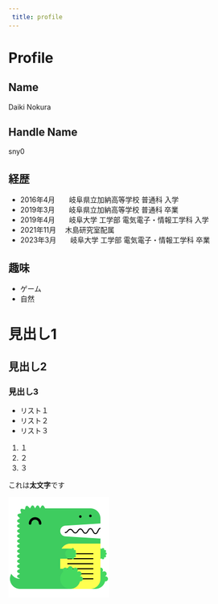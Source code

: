 ```yaml
---
 title: profile
---
```

<div style={{ textAlign: 'center' }}>

# Profile

</div>

## Name 
Daiki Nokura

## Handle Name
sny0

## 経歴
- 2016年4月　　岐阜県立加納高等学校 普通科 入学
- 2019年3月　　岐阜県立加納高等学校 普通科 卒業
- 2019年4月　　岐阜大学 工学部 電気電子・情報工学科 入学
- 2021年11月　 木島研究室配属
- 2023年3月　　岐阜大学 工学部 電気電子・情報工学科 卒業

## 趣味
- ゲーム
- 自然

# 見出し1
## 見出し2
### 見出し3

- リスト１
- リスト２
- リスト３



1. １
2. ２
3. ３

これは**太文字**です

![画像](/img/docusaurus.png)